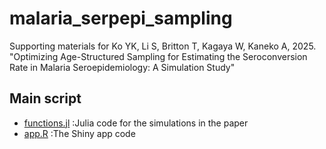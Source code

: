 # malaria_serpepi_sampling
Supporting materials for Ko YK, Li S, Britton T, Kagaya W, Kaneko A, 2025. "Optimizing Age-Structured Sampling for Estimating the Seroconversion Rate in Malaria Seroepidemiology: A Simulation Study" <br>

## Main script
- [functions.jl](https://github.com/KoKYura/malaria_seroepi_sampling/blob/main/functions.jl) :Julia code for the simulations in the paper 
- [app.R](https://github.com/KoKYura/malaria_seroepi_sampling/blob/main/app.R) :The Shiny app code 
